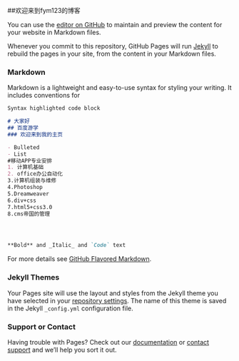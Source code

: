 ##欢迎来到fym123的博客

You can use the [editor on GitHub](https://github.com/fym123/fym123.github.io/edit/master/README.md) to maintain and preview the content for your website in Markdown files.

Whenever you commit to this repository, GitHub Pages will run [Jekyll](https://jekyllrb.com/) to rebuild the pages in your site, from the content in your Markdown files.

### Markdown

Markdown is a lightweight and easy-to-use syntax for styling your writing. It includes conventions for

```markdown
Syntax highlighted code block

# 大家好
## 百度游学
### 欢迎来到我的主页

- Bulleted
- List
#移动APP专业安排
1. 计算机基础
2. office办公自动化
3.计算机组装与维修
4.Photoshop
5.Dreamweaver
6.div+css
7.html5+css3.0
8.cms帝国的管理




**Bold** and _Italic_ and `Code` text

```

For more details see [GitHub Flavored Markdown](https://guides.github.com/features/mastering-markdown/).

### Jekyll Themes

Your Pages site will use the layout and styles from the Jekyll theme you have selected in your [repository settings](https://github.com/fym123/fym123.github.io/settings). The name of this theme is saved in the Jekyll `_config.yml` configuration file.

### Support or Contact

Having trouble with Pages? Check out our [documentation](https://help.github.com/categories/github-pages-basics/) or [contact support](https://github.com/contact) and we’ll help you sort it out.
